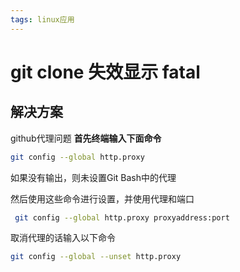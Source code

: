 ```yaml
---
tags: linux应用
---
```

# git clone 失效显示 fatal
## 解决方案
github代理问题
**首先终端输入下面命令**
```bash
git config --global http.proxy
```
如果没有输出，则未设置Git Bash中的代理

然后使用这些命令进行设置，并使用代理和端口
```bash
 git config --global http.proxy proxyaddress:port
```
取消代理的话输入以下命令
```bash
git config --global --unset http.proxy
```